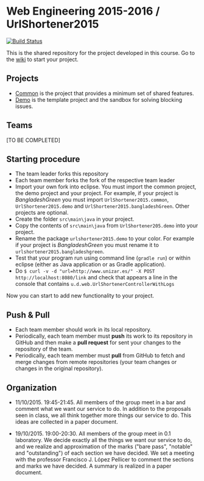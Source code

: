 # Web Engineering 2015-2016 / UrlShortener2015
[![Build Status](https://travis-ci.org/UNIZAR-30246-WebEngineering/UrlShortener2015.svg)](https://travis-ci.org/UNIZAR-30246-WebEngineering/UrlShortener2015)

This is the shared repository for the project developed in this course. Go to the [wiki](wiki) to start your project.

## Projects

* [Common](common) is the project that provides a minimum set of shared features.
* [Demo](demo) is the template project and the sandbox for solving blocking issues.

## Teams

[TO BE COMPLETED]

## Starting procedure

* The team leader forks this repository
* Each team member forks the fork of the respective team leader
* Import your own fork into eclipse. You must import the common project, the demo project and your project. For example, if your project is _BangladeshGreen_ you must import `UrlShortener2015.common`, `UrlShortener2015.demo` and `UrlShortener2015.bangladeshGreen`. Other projects are optional.
* Create the folder `src\main\java` in your project.
* Copy the contents of `src\main\java` from `UrlShortener205.demo` into your project.
* Rename the package `urlshortener2015.demo` to your color. For example if your project is _BangladeshGreen_ you must rename it to `urlshortener2015.bangladeshgreen`.
* Test that your program run using command line (`gradle run`) or within eclipse (either as Java application or as Gradle application).
* Do `$ curl -v -d "url=http://www.unizar.es/" -X POST http://localhost:8080/link` and check that appears a line in the console that contains `u.d.web.UrlShortenerControllerWithLogs`

Now you can start to add new functionality to your project.

## Push & Pull

* Each team member should work in its local repository.
* Periodically, each team member must __push__ its work to its repository in GitHub and then make a __pull request__ for sent your changes to the repository of the team.
* Periodically, each team member must __pull__ from GitHub to fetch and merge changes from remote repositories (your team changes or changes in the original repository).

## Organization

* 11/10/2015. 19:45-21:45. All members of the group meet in a bar and comment what we want our service to do. In addition to the proposals seen in class, we all think together more things our service to do. This ideas are collected in a paper document.

* 19/10/2015. 19:00-20:30. All members of the group meet in 0.1 laboratory. We decide exactly all the things we want our service to do, and we realize and approximation of the marks ("bare pass", "notable" and "outstanding") of each section we have decided. We set a meeting with the professor Francisco J. López Pellicer to comment the sections and marks we have decided. A summary is realized in a paper document.
